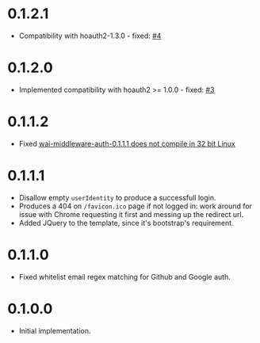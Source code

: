 0.1.2.1
=======

* Compatibility with hoauth2-1.3.0 - fixed: [#4](https://github.com/fpco/wai-middleware-auth/issues/4)

0.1.2.0
=======

* Implemented compatibility with hoauth2 >= 1.0.0 - fixed: [#3](https://github.com/fpco/wai-middleware-auth/issues/3)

0.1.1.2
=======

* Fixed [wai-middleware-auth-0.1.1.1 does not compile in 32 bit Linux](https://github.com/fpco/wai-middleware-auth/issues/2)

0.1.1.1
=======

* Disallow empty `userIdentity` to produce a successfull login.
* Produces a 404 on `/favicon.ico` page if not logged in: work around for issue
  with Chrome requesting it first and messing up the redirect url.
* Added JQuery to the template, since it's bootstrap's requirement.

0.1.1.0
=======

* Fixed whitelist email regex matching for Github and Google auth.

0.1.0.0
=======

* Initial implementation.
